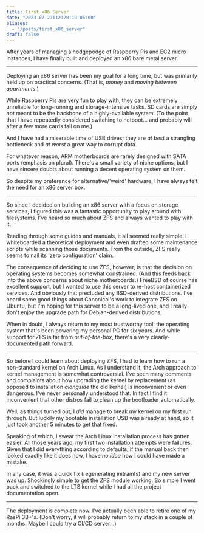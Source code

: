 ```yaml
---
title: First x86 Server
date: "2023-07-27T12:20:19-05:00"
aliases:
  - "/posts/first_x86_server"
draft: false
---
```


After years of managing a hodgepodge of Raspberry Pis and EC2 micro instances,
I have finally built and deployed an x86 bare metal server.

----

Deploying an x86 server has been my goal for a long time,
but was primarily held up on practical concerns.
(That is, *money* and *moving between apartments*.)

While Raspberry Pis are very fun to play with,
they can be extremely unreliable for long-running and storage-intensive tasks.
SD cards are simply *not* meant to be the backbone of a highly-available
system.
(To the point that I have repeatedly considered switching to netboot...
and probably will after a few more cards fail on me.)

And I have had a miserable time of USB drives;
they are *at best* a strangling bottleneck and *at worst* a great way to
corrupt data.

For whatever reason,
ARM motherboards are rarely designed with SATA ports (emphasis on plural).
There's a small variety of niche options,
but I have sincere doubts about running a decent operating system on them.

So despite my preference for alternative/'weird' hardware,
I have always felt the need for an x86 server box.

----

So since I decided on building an x86 server with a focus on storage services,
I figured this was a fantastic opportunity to play around with filesystems.
I've heard so much about ZFS and always wanted to play with it.

Reading through some guides and manuals,
it all seemed really simple.
I whiteboarded a theoretical deployment and even drafted some maintenance
scripts while scanning those documents.
From the outside, ZFS really seems to nail its 'zero configuration' claim.

The consequence of deciding to use ZFS, however, is that
the decision on operating systems becomes somewhat constrained.
(And this feeds back into the above concerns about niche motherboards.)
FreeBSD of course has excellent support,
but I wanted to use this server to re-host containerized services.
And obviously that precluded any BSD-derived distributions.
I've heard some good things about Canonical's work to integrate ZFS on
Ubuntu,
but I'm hoping for this server to be a long-lived one,
and I really don't enjoy the upgrade path for Debian-derived distributions.

When in doubt, I always return to my most trustworthy tool:
the operating system that's been powering my personal PC for six years.
And while support for ZFS is far from *out-of-the-box*,
there's a very clearly-documented path forward.

----

So before I could learn about deploying ZFS,
I had to learn how to run a non-standard kernel on Arch Linux.
As I understand it,
the Arch approach to kernel management is somewhat controversial.
I've seen many comments and complaints about how upgrading the kernel by
replacement (as opposed to installation *alongside* the old kernel)
is inconvenient or even dangerous.
I've never personally understood that.
In fact I find it inconvenient that other distros fail to clean up the
bootloader automatically.

Well, as things turned out, I *did* manage to break my kernel on my first
run through.
But luckily my bootable installation USB was already at hand,
so it just took another 5 minutes to get that fixed.

Speaking of which,
I swear the Arch Linux installation process has gotten easier.
All those years ago,
my first two installation attempts were failures.
Given that I did everything according to defaults,
if the manual back then looked exactly like it does now,
I have *no idea* how I could have made a mistake.

In any case,
it was a quick fix (regenerating initramfs) and my new server was up.
Shockingly simple to get the ZFS module working.
So simple I went back and switched to the LTS kernel while I had all the
project documentation open.

----

The deployment is complete now.
I've actually been able to retire one of my RasPi 3B+'s.
(Don't worry, it will probably return to my stack in a couple of months.
Maybe I could try a CI/CD server...)

